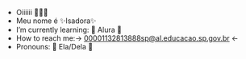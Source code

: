 -  Oiiiiii 🫠🫠🫠
-  Meu nome é ✨Isadora✨
-  I’m currently learning: 🍃 Alura 🍃
-  How to reach me:→ 00001132813888sp@al.educacao.sp.gov.br ←
-  Pronouns: 💞 Ela/Dela 💞
   
